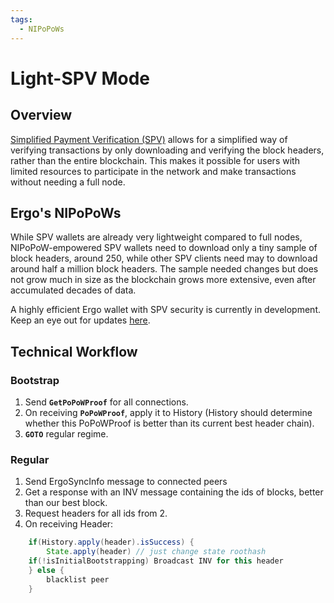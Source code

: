 ```yaml
---
tags:
  - NIPoPoWs
---
```


# Light-SPV Mode

## Overview 


[Simplified Payment Verification (SPV)](spv.md) allows for a simplified way of verifying transactions by only downloading and verifying the block headers, rather than the entire blockchain. This makes it possible for users with limited resources to participate in the network and make transactions without needing a full node.

## Ergo's NIPoPoWs

While SPV wallets are already very lightweight compared to full nodes, NIPoPoW-empowered SPV wallets need to download only a tiny sample of block headers, around 250, while other SPV clients need may to download around half a million block headers. The sample needed changes but does not grow much in size as the blockchain grows more extensive, even after accumulated decades of data.


A highly efficient Ergo wallet with SPV security is currently in development. Keep an eye out for updates [here](https://github.com/ergoplatform/sigma-rust/milestone/17).




## Technical Workflow

### Bootstrap

1.  Send **`GetPoPoWProof`** for all connections.
2.  On receiving **`PoPoWProof`**, apply it to History (History should determine whether this PoPoWProof is better than its current best header chain).
3.  **`GOTO`** regular regime.

### Regular

1.  Send ErgoSyncInfo message to connected peers
2.  Get a response with an INV message containing the ids of blocks, better than
    our best block.
3.  Request headers for all ids from 2.
4.  On receiving Header:

```java
    if(History.apply(header).isSuccess) {
        State.apply(header) // just change state roothash
    if(!isInitialBootstrapping) Broadcast INV for this header
    } else {
        blacklist peer
    }
```

